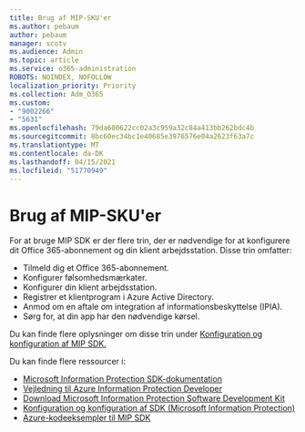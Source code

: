 ```yaml
---
title: Brug af MIP-SKU'er
ms.author: pebaum
author: pebaum
manager: scotv
ms.audience: Admin
ms.topic: article
ms.service: o365-administration
ROBOTS: NOINDEX, NOFOLLOW
localization_priority: Priority
ms.collection: Adm_O365
ms.custom:
- "9002266"
- "5631"
ms.openlocfilehash: 79da600622cc02a3c959a32c84a413bb262bdc4b
ms.sourcegitcommit: 8bc60ec34bc1e40685e3976576e04a2623f63a7c
ms.translationtype: MT
ms.contentlocale: da-DK
ms.lasthandoff: 04/15/2021
ms.locfileid: "51770949"
---
```

# <a name="using-mip-skd"></a>Brug af MIP-SKU'er

For at bruge MIP SDK er der flere trin, der er nødvendige for at konfigurere dit Office 365-abonnement og din klient arbejdsstation. Disse trin omfatter:

- Tilmeld dig et Office 365-abonnement.
- Konfigurer følsomhedsmærkater.
- Konfigurer din klient arbejdsstation.
- Registrer et klientprogram i Azure Active Directory.
- Anmod om en aftale om integration af informationsbeskyttelse (IPIA).
- Sørg for, at din app har den nødvendige kørsel.

Du kan finde flere oplysninger om disse trin under [Konfiguration og konfiguration af MIP SDK.](https://docs.microsoft.com/information-protection/develop/setup-configure-mip)

Du kan finde flere ressourcer i:

- [Microsoft Information Protection SDK-dokumentation](https://docs.microsoft.com/information-protection/develop/)
- [Vejledning til Azure Information Protection Developer](https://docs.microsoft.com/azure/information-protection/develop/developers-guide)
- [Download Microsoft Information Protection Software Development Kit](https://www.microsoft.com/download/details.aspx?id=57392)
- [Konfiguration og konfiguration af SDK (Microsoft Information Protection)](https://docs.microsoft.com/information-protection/develop/setup-configure-mip)
- [Azure-kodeeksempler til MIP SDK](https://azure.microsoft.com/resources/samples/?sort=0&term=mipsdk)
